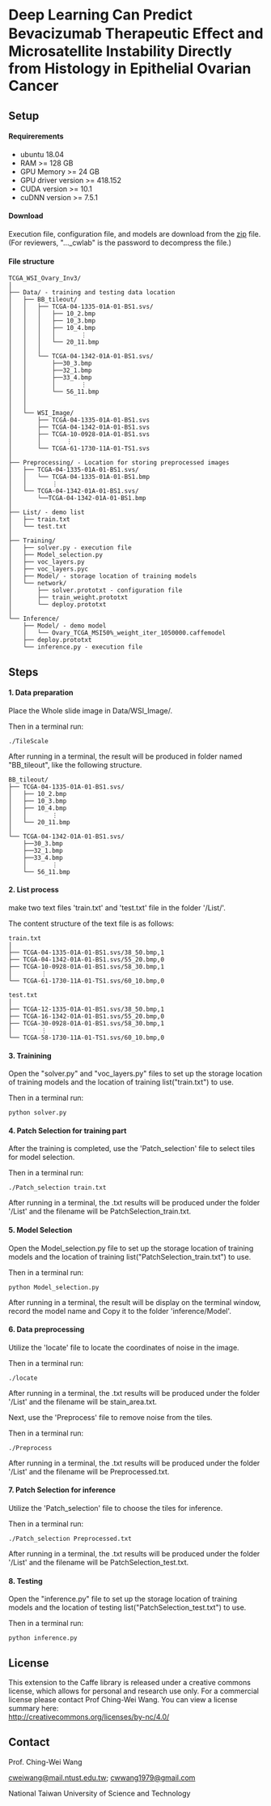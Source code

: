 # Deep Learning Can Predict Bevacizumab Therapeutic Eﬀect and Microsatellite Instability Directly from Histology in Epithelial Ovarian Cancer

## Setup

#### Requirerements
- ubuntu 18.04
- RAM >= 128 GB
- GPU Memory >= 24 GB
- GPU driver version >= 418.152
- CUDA version >= 10.1
- cuDNN version >= 7.5.1

#### Download
Execution file, configuration file, and models are download from the [zip]([[https://drive.google.com/file/d/1MqGr6y_EgdS5CscmfWFmABvFkE1UCwe6/view?usp=share_link](https://drive.google.com/file/d/1bOr9D7tfmh5JMphQNKM3zhNYHQVqvdA0/view?usp=sharing)](https://drive.google.com/file/d/1T2tQGGSeKSjfLlqSxyoVPjQXvJ3kySg-/view?usp=sharing)) file.  (For reviewers, "..._cwlab" is the password to decompress the file.)

#### File structure
```
TCGA_WSI_Ovary_Inv3/
│
├── Data/ - training and testing data location
│   ├── BB_tileout/
│   │   ├── TCGA-04-1335-01A-01-BS1.svs/
│   │   │   ├── 10_2.bmp
│   │   │   ├── 10_3.bmp
│   │   │   ├── 10_4.bmp
│   │   │   │       ⋮
│   │   │   └── 20_11.bmp
│   │   │
│   │   └── TCGA-04-1342-01A-01-BS1.svs/
│   │       ├──30_3.bmp
│   │       ├──32_1.bmp
│   │       ├──33_4.bmp
│   │       │       ⋮
│   │       └── 56_11.bmp          
│   │
│   │
│   └── WSI_Image/
│       ├── TCGA-04-1335-01A-01-BS1.svs
│       ├── TCGA-04-1342-01A-01-BS1.svs
│       ├── TCGA-10-0928-01A-01-BS1.svs
│       │       ⋮
│       └── TCGA-61-1730-11A-01-TS1.svs
│
├── Preprocessing/ - Location for storing preprocessed images
│   ├── TCGA-04-1335-01A-01-BS1.svs/
│   │   └── TCGA-04-1335-01A-01-BS1.bmp
│   │       ⋮
│   └── TCGA-04-1342-01A-01-BS1.svs/
│       └──TCGA-04-1342-01A-01-BS1.bmp        
│
├── List/ - demo list
│   ├── train.txt
│   └── test.txt
│
├── Training/
│   ├── solver.py - execution file
│   ├── Model_selection.py
│   ├── voc_layers.py
│   ├── voc_layers.pyc
│   ├── Model/ - storage location of training models
│   └── network/
│       ├── solver.prototxt - configuration file
│       ├── train_weight.prototxt
│       └── deploy.prototxt
│
└── Inference/ 
    ├── Model/ - demo model
    │   └── Ovary_TCGA_MSI50%_weight_iter_1050000.caffemodel
    ├── deploy.prototxt
    └── inference.py - execution file

```

## Steps

#### 1. Data preparation
Place the Whole slide image in Data/WSI_Image/.

Then in a terminal run:
```
./TileScale
```

After running in a terminal, the result will be produced in folder named "BB_tileout", like the following structure.
```
BB_tileout/
├── TCGA-04-1335-01A-01-BS1.svs/
│   ├── 10_2.bmp
│   ├── 10_3.bmp
│   ├── 10_4.bmp
│   │       ⋮
│   └── 20_11.bmp
│   
└── TCGA-04-1342-01A-01-BS1.svs/
    ├──30_3.bmp
    ├──32_1.bmp
    ├──33_4.bmp
    │       ⋮
    └── 56_11.bmp     
```


#### 2. List process
make two text files 'train.txt' and 'test.txt' file in the folder '/List/'.

The content structure of the text file is as follows:
```
train.txt
│
├── TCGA-04-1335-01A-01-BS1.svs/38_50.bmp,1
├── TCGA-04-1342-01A-01-BS1.svs/55_20.bmp,0
├── TCGA-10-0928-01A-01-BS1.svs/58_30.bmp,1
│        ⋮
└── TCGA-61-1730-11A-01-TS1.svs/60_10.bmp,0

test.txt
│
├── TCGA-12-1335-01A-01-BS1.svs/38_50.bmp,1
├── TCGA-16-1342-01A-01-BS1.svs/55_20.bmp,0
├── TCGA-30-0928-01A-01-BS1.svs/58_30.bmp,1
│        ⋮
└── TCGA-58-1730-11A-01-TS1.svs/60_10.bmp,0

```


#### 3. Trainining
Open the "solver.py" and "voc_layers.py" files to set up the storage location of training models and the location of training list("train.txt") to use.

Then in a terminal run:
```
python solver.py
```


#### 4. Patch Selection for training part
After the training is completed, use the 'Patch_selection' file to select tiles for model selection.

Then in a terminal run:
```
./Patch_selection train.txt
```
After running in a terminal, the .txt results will be produced under the folder '/List' and the filename will be PatchSelection_train.txt.


#### 5. Model Selection
Open the Model_selection.py file to set up the storage location of training models and the location of training list("PatchSelection_train.txt") to use.

Then in a terminal run:
```
python Model_selection.py
```
After running in a terminal, the result will be display on the terminal window, record the model name and Copy it to the folder 'inference/Model'.


#### 6. Data preprocessing
Utilize the 'locate' file to locate the coordinates of noise in the image.

Then in a terminal run:
```
./locate
```
After running in a terminal, the .txt results will be produced under the folder '/List' and the filename will be stain_area.txt. 

Next, use the 'Preprocess' file to remove noise from the tiles.

Then in a terminal run:
```
./Preprocess
```
After running in a terminal, the .txt results will be produced under the folder '/List' and the filename will be Preprocessed.txt. 


#### 7. Patch Selection for inference
Utilize the 'Patch_selection' file to choose the tiles for inference.

Then in a terminal run:
```
./Patch_selection Preprocessed.txt
```
After running in a terminal, the .txt results will be produced under the folder '/List' and the filename will be PatchSelection_test.txt. 


#### 8. Testing
Open the "inference.py" file to set up the storage location of training models and the location of testing list("PatchSelection_test.txt") to use.

Then in a terminal run:
```
python inference.py
```


## License
This extension to the Caffe library is released under a creative commons license, which allows for personal and research use only. For a commercial license please contact Prof Ching-Wei Wang. You can view a license summary here:  
http://creativecommons.org/licenses/by-nc/4.0/


## Contact
Prof. Ching-Wei Wang  
  
cweiwang@mail.ntust.edu.tw; cwwang1979@gmail.com  
  
National Taiwan University of Science and Technology
